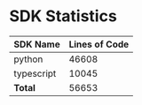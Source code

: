# SDK Statistics

| SDK Name | Lines of Code |
| -------- | ------------- |
| python | 46608 |
| typescript | 10045 |
| **Total** | 56653 |

